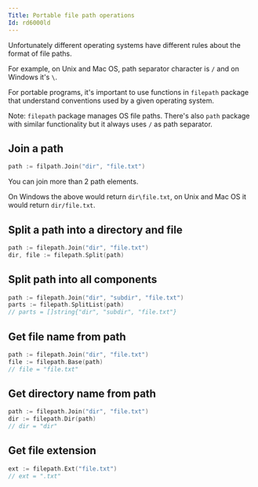 ```yaml
---
Title: Portable file path operations
Id: rd6000ld
---
```

Unfortunately different operating systems have different rules about the format of file paths.

For example, on Unix and Mac OS, path separator character is `/` and on Windows it's `\`.

For portable programs, it's important to use functions in `filepath` package that understand conventions used by a given operating system.

Note: `filepath` package manages OS file paths. There's also `path` package with similar functionality but it always uses `/` as path separator.

## Join a path

```go
path := filpath.Join("dir", "file.txt")
```

You can join more than 2 path elements.

On Windows the above would return `dir\file.txt`, on Unix and Mac OS it would return `dir/file.txt`.

## Split a path into a directory and file

```go
path := filepath.Join("dir", "file.txt")
dir, file := filepath.Split(path)
```

## Split path into all components

```go
path := filepath.Join("dir", "subdir", "file.txt")
parts := filepath.SplitList(path)
// parts = []string{"dir", "subdir", "file.txt"}
```

## Get file name from path

```go
path := filepath.Join("dir", "file.txt")
file := filepath.Base(path)
// file = "file.txt"
```

## Get directory name from path

```go
path := filepath.Join("dir", "file.txt")
dir := filepath.Dir(path)
// dir = "dir"
```

## Get file extension

```go
ext := filepath.Ext("file.txt")
// ext = ".txt"
```

